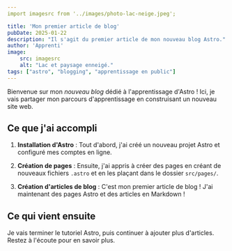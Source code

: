 ```yaml
---
import imagesrc from '../images/photo-lac-neige.jpeg';

title: 'Mon premier article de blog'
pubDate: 2025-01-22
description: "Il s'agit du premier article de mon nouveau blog Astro."
author: 'Apprenti'
image:
    src: imagesrc
    alt: "Lac et paysage enneigé."
tags: ["astro", "blogging", "apprentissage en public"]
---
```

Bienvenue sur mon _nouveau blog_ dédié à l'apprentissage d'Astro ! Ici, je vais partager mon parcours d'apprentissage en construisant un nouveau site web.

## Ce que j'ai accompli

1. **Installation d'Astro** : Tout d'abord, j'ai créé un nouveau projet Astro et configuré mes comptes en ligne.

2. **Création de pages** : Ensuite, j'ai appris à créer des pages en créant de nouveaux fichiers `.astro` et en les plaçant dans le dossier `src/pages/`.

3. **Création d'articles de blog** : C'est mon premier article de blog ! J'ai maintenant des pages Astro et des articles en Markdown !

## Ce qui vient ensuite

Je vais terminer le tutoriel Astro, puis continuer à ajouter plus d'articles. Restez à l'écoute pour en savoir plus.